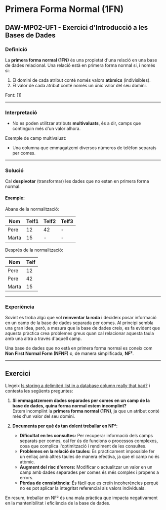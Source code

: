 # Primera Forma Normal (1FN)  
## DAW-MP02-UF1 - Exercici d'Introducció a les Bases de Dades  

### **Definició**

La **primera forma normal (1FN)** és una propietat d'una relació en una base de dades relacional. Una relació està en primera forma normal si, i només si:  
1. El domini de cada atribut conté només valors **atòmics** (indivisibles).  
2. El valor de cada atribut conté només un únic valor del seu domini.  

Font: [1]

---

### **Interpretació**

- No es poden utilitzar atributs **multivaluats**, és a dir, camps que continguin més d'un valor alhora.

Exemple de camp multivaluat:  
- Una columna que emmagatzemi diversos números de telèfon separats per comes.

---

### **Solució**

Cal **despivotar** (transformar) les dades que no estan en primera forma normal.  

#### Exemple:

Abans de la normalització:  

| **Nom**   | Telf1 | Telf2 | Telf3 |
|-------|-------|-------|-------|
| Pere  | 12    | 42    | -     |
| Marta | 15    | -     | -     |


Després de la normalització:  

| **Nom**   | **Telf** |
|-------|------|
| Pere  | 12   |
| Pere  | 42   |
| Marta | 15   |

---

### **Experiència**

Sovint es troba algú que vol **reinventar la roda** i decideix posar informació en un camp de la base de dades separada per comes. Al principi sembla una gran idea, però, a mesura que la base de dades creix, es fa evident que aquesta pràctica crea problemes greus quan cal relacionar aquesta taula amb una altra a través d'aquell camp.

Una base de dades que no està en primera forma normal es coneix com **Non First Normal Form (NFNF)** o, de manera simplificada, **NF²**.

---

## **Exercici**

Llegeix [Is storing a delimited list in a database column really that bad?](http://stackoverflow.com/questions/3653462/is-storing-a-delimited-list-in-a-database-column-really-that-bad) i contesta les següents preguntes:

1. **Si emmagatzemem dades separades per comes en un camp de la base de dades, quina forma normal estem incomplint?**  
   Estem incomplint la **primera forma normal (1FN)**, ja que un atribut conté més d'un valor del seu domini.

2. **Documenta per què és tan dolent treballar en NF²:**  
   - **Dificultat en les consultes:** Per recuperar informació dels camps separats per comes, cal fer ús de funcions o processos complexos, cosa que complica l'optimització i rendiment de les consultes.
   - **Problemes en la relació de taules:** És pràcticament impossible fer un enllaç amb altres taules de manera efectiva, ja que el camp no és atòmic.
   - **Augment del risc d'errors:** Modificar o actualitzar un valor en un camp amb dades separades per comes és més complex i propens a errors.
   - **Pèrdua de consistència:** És fàcil que es creïn incoherències perquè no es pot aplicar la integritat referencial als valors individuals.

En resum, treballar en NF² és una mala pràctica que impacta negativament en la mantenibilitat i eficiència de la base de dades.
